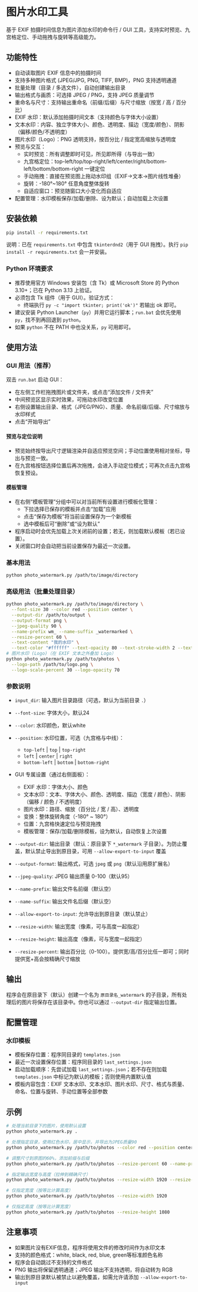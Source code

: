 # 图片水印工具

基于 EXIF 拍摄时间信息为图片添加水印的命令行 / GUI 工具，支持实时预览、九宫格定位、手动拖拽与旋转等高级能力。

## 功能特性

- 自动读取图片 EXIF 信息中的拍摄时间
- 支持多种图片格式 (JPEG/JPG, PNG, TIFF, BMP)，PNG 支持透明通道
- 批量处理（目录 / 多选文件），自动创建输出目录
- 输出格式与画质：可选择 JPEG / PNG，支持 JPEG 质量调节
- 重命名与尺寸：支持输出重命名（前缀/后缀）与尺寸缩放（按宽 / 高 / 百分比）
- EXIF 水印：默认添加拍摄时间文本（支持颜色与字体大小设置）
- 文本水印：内容、独立字体大小、颜色、透明度、描边（宽度/颜色）、阴影（偏移/颜色/不透明度）
- 图片水印（Logo）：PNG 透明支持，按百分比 / 指定宽高缩放与透明度
- 预览与交互：
  - 实时预览：所有调整即时可见，所见即所得（与导出一致）
  - 九宫格定位：top-left/top/top-right/left/center/right/bottom-left/bottom/bottom-right 一键定位
  - 手动拖拽：直接在预览图上拖动水印组（EXIF→文本→图片线性堆叠）
  - 旋转：-180°~180° 任意角度整体旋转
  - 自适应窗口：预览随窗口大小变化而自适应
 - 配置管理：水印模板保存/加载/删除、设为默认；自动加载上次设置

## 安装依赖

```bash
pip install -r requirements.txt
```

说明：已在 `requirements.txt` 中包含 `tkinterdnd2`（用于 GUI 拖拽）。执行 `pip install -r requirements.txt` 会一并安装。

### Python 环境要求

- 推荐使用官方 Windows 安装包（含 Tk）或 Microsoft Store 的 Python 3.10+；已在 Python 3.13 上验证。
- 必须包含 Tk 组件（用于 GUI）。验证方式：
  - 终端执行 `py -c "import tkinter; print('ok')"` 若输出 ok 即可。
- 建议安装 Python Launcher（`py`）并用它运行脚本；`run.bat` 会优先使用 `py`，找不到再回退到 `python`。
- 如果 `python` 不在 PATH 中也没关系，`py` 可用即可。

## 使用方法

### GUI 用法（推荐）

双击 `run.bat` 启动 GUI：

- 在左侧工作栏拖拽图片或文件夹，或点击“添加文件 / 文件夹”
- 中间预览区显示实时效果，可拖动水印改变位置
- 右侧设置输出目录、格式（JPEG/PNG）、质量、命名前缀/后缀、尺寸缩放与水印样式
- 点击“开始导出”

#### 预览与定位说明
- 预览始终按导出尺寸逻辑渲染并自适应预览空间；手动位置使用相对坐标，导出与预览一致。
- 在九宫格按钮选择位置后再次拖拽，会进入手动定位模式；可再次点击九宫格恢复预设。

#### 模板管理
- 在右侧“模板管理”分组中可以对当前所有设置进行模板化管理：
  - 下拉选择已保存的模板并点击“加载”应用
  - 点击“保存为模板”将当前设置保存为一个新模板
  - 选中模板后可“删除”或“设为默认”
- 程序启动时会优先加载上次关闭前的设置；若无，则加载默认模板（若已设置）。
- 关闭窗口时会自动把当前设置保存为最近一次设置。

### 基本用法
```bash
python photo_watermark.py /path/to/image/directory
```

### 高级用法（批量处理目录）
```bash
python photo_watermark.py /path/to/image/directory \
  --font-size 30 --color red --position center \
  --output-dir /path/to/output \
  --output-format png \
  --jpeg-quality 90 \
  --name-prefix wm_ --name-suffix _watermarked \
  --resize-percent 60 \
  --text-content "我的水印" \
  --text-color "#ffffff" --text-opacity 80 --text-stroke-width 2 --text-stroke-color "#000000" --text-shadow --text-shadow-offset 2
# 图片水印 (Logo)（在 EXIF 文本之外叠加 Logo）
python photo_watermark.py /path/to/photos \
  --logo-path /path/to/logo.png \
  --logo-scale-percent 30 --logo-opacity 70
```

### 参数说明

- `input_dir`: 输入图片目录路径（可选，默认为当前目录 `.`）
- `--font-size`: 字体大小，默认24
- `--color`: 水印颜色，默认white
- `--position`: 水印位置，可选（九宫格与中线）：
  - `top-left` | `top` | `top-right`
  - `left` | `center` | `right`
  - `bottom-left` | `bottom` | `bottom-right`
- GUI 专属设置（通过右侧面板）：
  - EXIF 水印：字体大小、颜色
  - 文本水印：文本、字体大小、颜色、透明度、描边（宽度 / 颜色）、阴影（偏移 / 颜色 / 不透明度）
  - 图片水印：路径、缩放（百分比 / 宽 / 高）、透明度
  - 变换：整体旋转角度（-180° ~ 180°）
  - 位置：九宫格快速定位与预览拖拽
  - 模板管理：保存/加载/删除模板，设为默认，自动恢复上次设置

 - `--output-dir`: 输出目录（默认：原目录下 `*_watermark` 子目录）。为防止覆盖，默认禁止导出到原目录，可用 `--allow-export-to-input` 覆盖
 - `--output-format`: 输出格式，可选 `jpeg` 或 `png`（默认沿用原扩展名）
 - `--jpeg-quality`: JPEG 输出质量 0-100（默认95）
 - `--name-prefix`: 输出文件名前缀（默认空）
 - `--name-suffix`: 输出文件名后缀（默认空）
 - `--allow-export-to-input`: 允许导出到原目录（默认禁止）
- `--resize-width`: 输出宽度（像素，可与高度一起指定）
- `--resize-height`: 输出高度（像素，可与宽度一起指定）
- `--resize-percent`: 输出百分比（0-100）。提供宽/高/百分比任一即可；同时提供宽+高会按精确尺寸缩放

## 输出

程序会在原目录下（默认）创建一个名为 `原目录名_watermark` 的子目录，所有处理后的图片将保存在该目录中。你也可以通过 `--output-dir` 指定输出位置。

## 配置管理

### 水印模板

- 模板保存位置：程序同目录的 `templates.json`
- 最近一次设置保存位置：程序同目录的 `last_settings.json`
- 启动加载顺序：先尝试加载 `last_settings.json`；若不存在则加载 `templates.json` 中标记为默认的模板；否则使用内置默认值
- 模板内容包含：EXIF 文本水印、文本水印、图片水印、尺寸、格式与质量、命名、位置与旋转、手动位置等全部参数

## 示例

```bash
# 处理当前目录下的图片，使用默认设置
python photo_watermark.py .

# 处理指定目录，使用红色水印，居中显示，并导出为JPEG质量90
python photo_watermark.py /path/to/photos --color red --position center --font-size 32 --output-format jpeg --jpeg-quality 90

# 调整尺寸到原图的60%，添加前缀与后缀
python photo_watermark.py /path/to/photos --resize-percent 60 --name-prefix wm_ --name-suffix _watermarked

# 指定输出宽度与高度（拉伸到精确尺寸）
python photo_watermark.py /path/to/photos --resize-width 1920 --resize-height 1080

# 仅指定宽度（按等比计算高度）
python photo_watermark.py /path/to/photos --resize-width 1920

# 仅指定高度（按等比计算宽度）
python photo_watermark.py /path/to/photos --resize-height 1080
```

## 注意事项

- 如果图片没有EXIF信息，程序将使用文件的修改时间作为水印文本
- 支持的颜色格式：white, black, red, blue, green等标准颜色名称
- 程序会自动跳过不支持的文件格式
 - PNG 输出将保留透明通道；JPEG 输出不支持透明，将自动转为 RGB
 - 输出到原目录默认被禁止以避免覆盖，如需允许请添加 `--allow-export-to-input`
